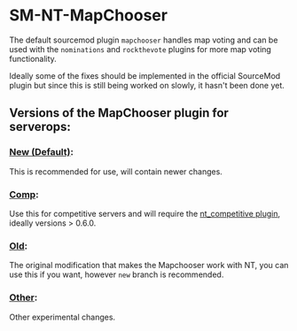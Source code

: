 # SM-NT-MapChooser  

The default sourcemod plugin `mapchooser` handles map voting and can be used with the `nominations` and `rockthevote` plugins for more map voting functionality.   

Ideally some of the fixes should be implemented in the official SourceMod plugin but since this is still being worked on slowly, it hasn't been done yet.    

## Versions of the MapChooser plugin for serverops:  

### [New (Default)](https://github.com/bauxiteDYS/SM-NT-MapChooser/blob/new/scripting/nt_mapchooser.sp):  
This is recommended for use, will contain newer changes.  

### [Comp](https://github.com/bauxiteDYS/SM-NT-MapChooser/blob/comp/scripting/nt_mapchooser.sp):  
Use this for competitive servers and will require the [nt_competitive plugin](https://github.com/Rainyan/sourcemod-nt-competitive), ideally versions > 0.6.0.  

### [Old](https://github.com/bauxiteDYS/SM-NT-MapChooser/blob/old/scripting/nt_mapchooser.sp):  
The original modification that makes the Mapchooser work with NT, you can use this if you want, however `new` branch is recommended.  

### [Other](https://github.com/bauxiteDYS/SM-NT-MapChooser/blob/Other/scripting/nt_mapchooser.sp):  
Other experimental changes.
